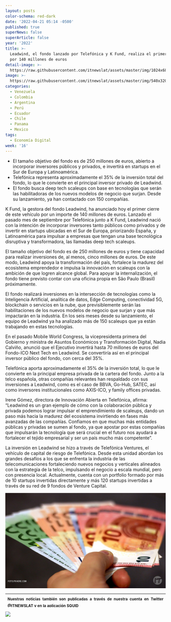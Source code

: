 ```yaml
---
layout: posts
color-schema: red-dark
date: '2022-04-21 05:14 -0500'
published: true
superNews: false
superArticle: false
year: '2022'
title: >-
  Leadwind, el fondo lanzado por Telefónica y K Fund, realiza el primer cierre
  por 140 millones de euros
detail-image: >-
  https://raw.githubusercontent.com/itnewslat/assets/master/img/1024x680/Euros-g.jpg
image: >-
  https://raw.githubusercontent.com/itnewslat/assets/master/img/540x320/Euros-p.jpg
categories:
  - Venezuela
  - Colombia
  - Argentina
  - Perú
  - Ecuador
  - Chile
  - Panama
  - Mexico
tags:
  - Economía Digital
week: '16'
---
```

- El tamaño objetivo del fondo es de 250 millones de euros, abierto a incorporar inversores públicos y privados, e invertirá en startups en el Sur de Europa y Latinoamérica.
- Telefónica representa aproximadamente el 35% de la inversión total del fondo, lo que le convierte en el principal inversor privado de Leadwind.
- El fondo busca deep tech scaleups con base en tecnologías que serán las habilitadoras de los nuevos modelos de negocio que surjan. Desde su lanzamiento, ya han contactado con 150 compañías.

K Fund, la gestora del fondo Leadwind, ha anunciado hoy el primer cierre de este vehículo por un importe de 140 millones de euros. Lanzado el pasado mes de septiembre por Telefónica junto a K Fund, Leadwind nació con la intención de incorporar inversores tanto públicos como privados y de invertir en startups ubicadas en el Sur de Europa, priorizando España, y Latinoamérica para impulsar a empresas que tengan una base tecnológica disruptiva y transformadora, las llamadas deep tech scaleups.
 
El tamaño objetivo del fondo es de 250 millones de euros y tiene capacidad para realizar inversiones de, al menos, cinco millones de euros. De este modo, Leadwind apoya la transformación del país, fortalece la madurez del ecosistema emprendedor e impulsa la innovación en scaleups con la ambición de que logren alcance global. Para apoyar la internalización, el fondo tiene previsto contar con una oficina propia en São Paulo (Brasil) próximamente.
 
El fondo realizará inversiones en la intersección de tecnologías como la Inteligencia Artificial, analítica de datos, Edge Computing, conectividad 5G, blockchain o servicios en la nube, que previsiblemente serán las habilitaciones de los nuevos modelos de negocio que surjan y que más impactarán en la industria. En los seis meses desde su lanzamiento, el equipo de Leadwind ya ha analizado más de 150 scaleups que ya están trabajando en estas tecnologías.
 
En el pasado Mobile World Congress, la vicepresidenta primera del Gobierno y ministra de Asuntos Económicos y Transformación Digital, Nadia Calviño, anunció que el Ejecutivo invertirá hasta 70 millones de euros del Fondo-ICO Next Tech en Leadwind. Se convertiría así en el principal inversor público del fondo, con cerca del 35%.
 
Telefónica aporta aproximadamente el 35% de la inversión total, lo que le convierte en la principal empresa privada de la cartera del fondo. Junto a la telco española, otras compañías relevantes han respaldado con sus inversiones a Leadwind, como es el caso de BBVA, Go-Hub, SATEC, así como inversores institucionales como AXIS-ICO, y family offices privadas.
 
Irene Gómez, directora de Innovación Abierta en Telefónica, afirma: “Leadwind es un gran ejemplo de cómo con la colaboración pública y privada podemos lograr impulsar el emprendimiento de scaleups, dando un paso más hacia la madurez del ecosistema invirtiendo en fases más avanzadas de las compañías. Confiamos en que muchas más entidades públicas y privadas se sumen al fondo, ya que apostar por estas compañías que impulsarán la tecnología que será crucial en el futuro nos ayudará a fortalecer el tejido empresarial y ser un país mucho más competente”. 
 
La inversión en Leadwind se hizo a través de Telefónica Ventures, el vehículo de capital de riesgo de Telefónica. Desde esta unidad abordan los grandes desafíos a los que se enfrenta la industria de las telecomunicaciones fortaleciendo nuevos negocios y verticales alineados con la estrategia de la telco, impulsando el negocio a escala mundial, pero con presencia local. Actualmente, cuenta con un portfolio formado por más de 10 startups invertidas directamente y más 120 startups invertidas a través de su red de 9 fondos de Venture Capital. 

![](https://raw.githubusercontent.com/itnewslat/assets/master/img/540x320/Euros-p.jpg)

<table style="height: 42px;" width="569">
<tbody>
<tr>
<td style="text-align: justify;"><sub><strong>Nuestras noticias también son publicadas a través de nuestra cuenta en Twitter <a href="https://twitter.com/itnewslat?lang=es">@ITNEWSLAT</a> y en la aplicación <a href="https://squidapp.co/en/">SQUID</a></strong></sub></td>
</tr>
</tbody>
</table>

<img src="https://tracker.metricool.com/c3po.jpg?hash=56f88a41e39ab42c063cc51676587a04"/>